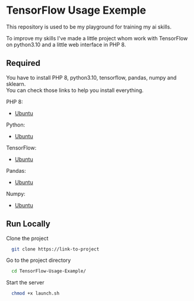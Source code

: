 
# TensorFlow Usage Exemple

This repository is used to be my playground for training my ai skills.

To improve my skills I've made a little project whom work with TensorFlow on python3.10 and a little web interface in PHP 8.

## Required

You have to install PHP 8, python3.10, tensorflow, pandas, numpy and sklearn.  
You can check those links to help you install everything.

[PHP]: ./assets/logo/php.png "PHP"
[Python]: ./asstes/logo/python.png "Python"
[TensorFlow]: ./assets/logo/tensorflow.png "TensorFlow"
[Pandas]: ./assets/logo/pandas.png "Pandas"
[Numpy]: ./assets/logo/numpy.png "Numpy"

PHP 8:
- [Ubuntu](https://linuxhint.com/install-php-8-ubuntu-22-04/)

Python:
- [Ubuntu](https://computingforgeeks.com/how-to-install-python-on-ubuntu-linux-system/)

TensorFlow:
- [Ubuntu](https://www.tensorflow.org/install/pip?hl=fr)

Pandas:
- [Ubuntu](https://pypi.org/project/pandas/)

Numpy:
- [Ubuntu](https://linuxconfig.org/install-numpy-on-ubuntu-20-04-focal-fossa-linux)

## Run Locally

Clone the project

```bash
  git clone https://link-to-project
```

Go to the project directory

```bash
  cd TensorFlow-Usage-Example/
```

Start the server

```bash
  chmod +x launch.sh
```

